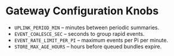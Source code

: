 # Gateway Configuration Knobs

* `UPLINK_PERIOD_MIN` – minutes between periodic summaries.
* `EVENT_COALESCE_SEC` – seconds to group rapid events.
* `EVENT_RATE_LIMIT_PER_PI` – maximum events per Pi per minute.
* `STORE_MAX_AGE_HOURS` – hours before queued bundles expire.
